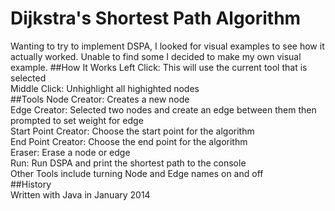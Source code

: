 Dijkstra's Shortest Path Algorithm
==================================
Wanting to try to implement DSPA, I looked for visual examples to see how it actually worked. Unable to find some I decided to make my own visual example.
##How It Works
Left Click: This will use the current tool that is selected  
Middle Click: Unhighlight all highighted nodes  
##Tools
  Node Creator: Creates a new node  
  Edge Creator: Selected two nodes and create an edge between them then prompted to set weight for edge  
  Start Point Creator: Choose the start point for the algorithm  
  End Point Creator: Choose the end point for the algorithm  
  Eraser: Erase a node or edge  
  Run: Run DSPA and print the shortest path to the console  
Other Tools include turning Node and Edge names on and off  
##History  
Written with Java in January 2014